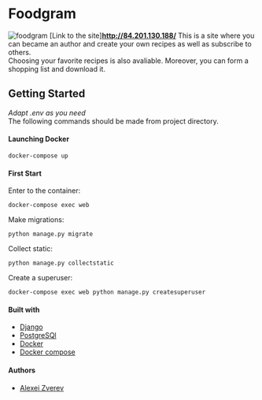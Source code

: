 # Foodgram
![foodgram](https://github.com/aleksizverev/foodgram-project/workflows/foodgram%20workflow/badge.svg) 
[Link to the site]**http://84.201.130.188/** 
This is a site where you can became an author and create your own recipes as well as subscribe to others.  
Choosing your favorite recipes is also avaliable. Moreover, you can form a shopping list and download it.

## Getting Started
*Adapt .env as you need*  
The following commands should be made from
project directory.

#### Launching Docker
 ```
 docker-compose up
 ```
#### First Start
Enter to the container:
```
docker-compose exec web 
```
Make migrations:  
```
python manage.py migrate
```
Collect static:  
```
python manage.py collectstatic
```
Create a superuser:
```
docker-compose exec web python manage.py createsuperuser
```
#### Built with
* [Django](https://www.djangoproject.com/) 
* [PostgreSQl](https://www.postgresql.org/)
* [Docker](https://www.docker.com/)
* [Docker compose](https://docs.docker.com/compose/)

#### Authors
* [Alexei Zverev](https://github.com/aleksizverev)
